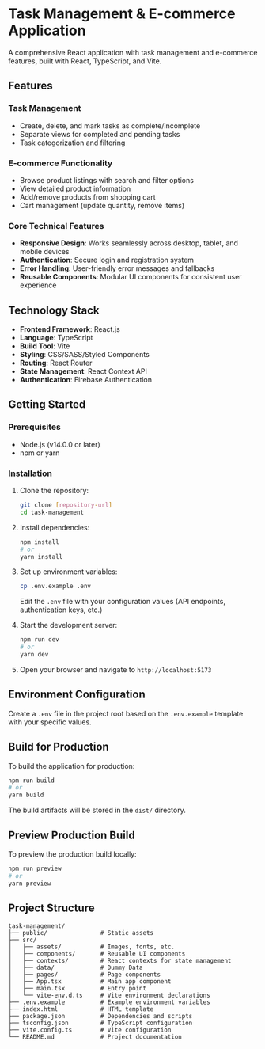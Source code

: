 # Task Management & E-commerce Application

A comprehensive React application with task management and e-commerce features, built with React, TypeScript, and Vite.

## Features

### Task Management
- Create, delete, and mark tasks as complete/incomplete
- Separate views for completed and pending tasks
- Task categorization and filtering

### E-commerce Functionality
- Browse product listings with search and filter options
- View detailed product information
- Add/remove products from shopping cart
- Cart management (update quantity, remove items)

### Core Technical Features
- **Responsive Design**: Works seamlessly across desktop, tablet, and mobile devices
- **Authentication**: Secure login and registration system
- **Error Handling**: User-friendly error messages and fallbacks
- **Reusable Components**: Modular UI components for consistent user experience

## Technology Stack

- **Frontend Framework**: React.js
- **Language**: TypeScript
- **Build Tool**: Vite
- **Styling**: CSS/SASS/Styled Components
- **Routing**: React Router
- **State Management**: React Context API
- **Authentication**: Firebase Authentication

## Getting Started

### Prerequisites
- Node.js (v14.0.0 or later)
- npm or yarn

### Installation

1. Clone the repository:
   ```bash
   git clone [repository-url]
   cd task-management
   ```

2. Install dependencies:
   ```bash
   npm install
   # or
   yarn install
   ```

3. Set up environment variables:
   ```bash
   cp .env.example .env
   ```
   Edit the `.env` file with your configuration values (API endpoints, authentication keys, etc.)

4. Start the development server:
   ```bash
   npm run dev
   # or
   yarn dev
   ```

5. Open your browser and navigate to `http://localhost:5173`

## Environment Configuration

Create a `.env` file in the project root based on the `.env.example` template with your specific values.

## Build for Production

To build the application for production:

```bash
npm run build
# or
yarn build
```

The build artifacts will be stored in the `dist/` directory.

## Preview Production Build

To preview the production build locally:

```bash
npm run preview
# or
yarn preview
```

## Project Structure

```
task-management/
├── public/               # Static assets
├── src/
│   ├── assets/           # Images, fonts, etc.
│   ├── components/       # Reusable UI components
│   ├── contexts/         # React contexts for state management
│   ├── data/             # Dummy Data
│   ├── pages/            # Page components
│   ├── App.tsx           # Main app component
│   ├── main.tsx          # Entry point
│   └── vite-env.d.ts     # Vite environment declarations
├── .env.example          # Example environment variables
├── index.html            # HTML template
├── package.json          # Dependencies and scripts
├── tsconfig.json         # TypeScript configuration
├── vite.config.ts        # Vite configuration
└── README.md             # Project documentation
```
